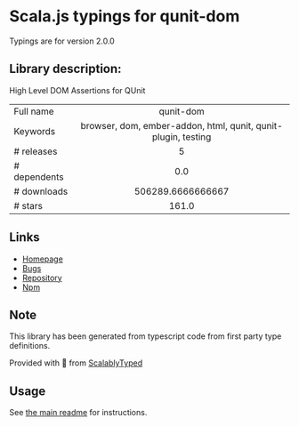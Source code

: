 
# Scala.js typings for qunit-dom

Typings are for version 2.0.0

## Library description:
High Level DOM Assertions for QUnit

|                    |                 |
| ------------------ | :-------------: |
| Full name          | qunit-dom |
| Keywords           | browser, dom, ember-addon, html, qunit, qunit-plugin, testing |
| # releases         | 5 |
| # dependents       | 0.0 |
| # downloads        | 506289.6666666667 |
| # stars            | 161.0 |

## Links
- [Homepage](https://github.com/simplabs/qunit-dom#readme)
- [Bugs](https://github.com/simplabs/qunit-dom/issues)
- [Repository](https://github.com/simplabs/qunit-dom)
- [Npm](https://www.npmjs.com/package/qunit-dom)
    


## Note
This library has been generated from typescript code from first party type definitions.

Provided with :purple_heart: from [ScalablyTyped](https://github.com/oyvindberg/ScalablyTyped)

## Usage
See [the main readme](../../readme.md) for instructions.


